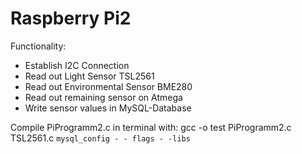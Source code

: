 # Raspberry Pi2


Functionality:
- Establish I2C Connection 
- Read out Light Sensor TSL2561
- Read out Environmental Sensor BME280
- Read out remaining sensor on Atmega
- Write sensor values in MySQL-Database


Compile PiProgramm2.c in terminal with:
gcc -o test PiProgramm2.c TSL2561.c  `mysql_config - - flags - -libs`

